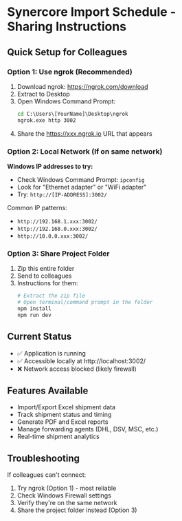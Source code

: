 # Synercore Import Schedule - Sharing Instructions

## Quick Setup for Colleagues

### Option 1: Use ngrok (Recommended)
1. Download ngrok: https://ngrok.com/download
2. Extract to Desktop
3. Open Windows Command Prompt:
   ```cmd
   cd C:\Users\[YourName]\Desktop\ngrok
   ngrok.exe http 3002
   ```
4. Share the https://xxx.ngrok.io URL that appears

### Option 2: Local Network (If on same network)
**Windows IP addresses to try:**
- Check Windows Command Prompt: `ipconfig`
- Look for "Ethernet adapter" or "WiFi adapter"
- Try: `http://[IP-ADDRESS]:3002/`

Common IP patterns:
- `http://192.168.1.xxx:3002/`
- `http://192.168.0.xxx:3002/`
- `http://10.0.0.xxx:3002/`

### Option 3: Share Project Folder
1. Zip this entire folder
2. Send to colleagues
3. Instructions for them:
   ```bash
   # Extract the zip file
   # Open terminal/command prompt in the folder
   npm install
   npm run dev
   ```

## Current Status
- ✅ Application is running
- ✅ Accessible locally at http://localhost:3002/
- ❌ Network access blocked (likely firewall)

## Features Available
- Import/Export Excel shipment data
- Track shipment status and timing
- Generate PDF and Excel reports
- Manage forwarding agents (DHL, DSV, MSC, etc.)
- Real-time shipment analytics

## Troubleshooting
If colleagues can't connect:
1. Try ngrok (Option 1) - most reliable
2. Check Windows Firewall settings
3. Verify they're on the same network
4. Share the project folder instead (Option 3)